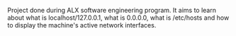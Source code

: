 Project done during ALX software engineering program. It aims to learn about what is localhost/127.0.0.1, what is 0.0.0.0, what is /etc/hosts and how to display the machine's active network interfaces.
